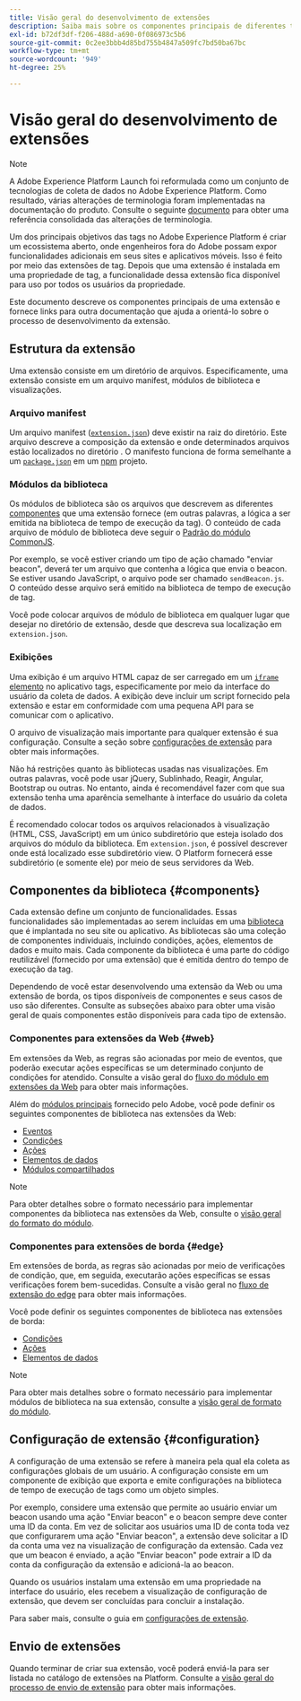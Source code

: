 ```yaml
---
title: Visão geral do desenvolvimento de extensões
description: Saiba mais sobre os componentes principais de diferentes tipos de extensão de tag e o processo de desenvolvimento de extensão no Adobe Experience Platform.
exl-id: b72df3df-f206-488d-a690-0f086973c5b6
source-git-commit: 0c2ee3bbb4d85bd755b4847a509fc7bd50ba67bc
workflow-type: tm+mt
source-wordcount: '949'
ht-degree: 25%

---
```


# Visão geral do desenvolvimento de extensões

>[!NOTE]
>
>A Adobe Experience Platform Launch foi reformulada como um conjunto de tecnologias de coleta de dados no Adobe Experience Platform. Como resultado, várias alterações de terminologia foram implementadas na documentação do produto. Consulte o seguinte [documento](../term-updates.md) para obter uma referência consolidada das alterações de terminologia.

Um dos principais objetivos das tags no Adobe Experience Platform é criar um ecossistema aberto, onde engenheiros fora do Adobe possam expor funcionalidades adicionais em seus sites e aplicativos móveis. Isso é feito por meio das extensões de tag. Depois que uma extensão é instalada em uma propriedade de tag, a funcionalidade dessa extensão fica disponível para uso por todos os usuários da propriedade.

Este documento descreve os componentes principais de uma extensão e fornece links para outra documentação que ajuda a orientá-lo sobre o processo de desenvolvimento da extensão.

## Estrutura da extensão

Uma extensão consiste em um diretório de arquivos. Especificamente, uma extensão consiste em um arquivo manifest, módulos de biblioteca e visualizações.

### Arquivo manifest

Um arquivo manifest ([`extension.json`](./manifest.md)) deve existir na raiz do diretório. Este arquivo descreve a composição da extensão e onde determinados arquivos estão localizados no diretório . O manifesto funciona de forma semelhante a um [`package.json`](https://docs.npmjs.com/files/package.json) em um [npm](https://www.npmjs.com/) projeto.

### Módulos da biblioteca

Os módulos de biblioteca são os arquivos que descrevem as diferentes [componentes](#components) que uma extensão fornece (em outras palavras, a lógica a ser emitida na biblioteca de tempo de execução da tag). O conteúdo de cada arquivo de módulo de biblioteca deve seguir o [Padrão do módulo CommonJS](https://nodejs.org/api/modules.html#modules-commonjs-modules).

Por exemplo, se você estiver criando um tipo de ação chamado &quot;enviar beacon&quot;, deverá ter um arquivo que contenha a lógica que envia o beacon. Se estiver usando JavaScript, o arquivo pode ser chamado `sendBeacon.js`. O conteúdo desse arquivo será emitido na biblioteca de tempo de execução de tag.

Você pode colocar arquivos de módulo de biblioteca em qualquer lugar que desejar no diretório de extensão, desde que descreva sua localização em `extension.json`.

### Exibições

Uma exibição é um arquivo HTML capaz de ser carregado em um [`iframe` elemento](https://developer.mozilla.org/pt-BR/docs/Web/HTML/Element/iframe) no aplicativo tags, especificamente por meio da interface do usuário da coleta de dados. A exibição deve incluir um script fornecido pela extensão e estar em conformidade com uma pequena API para se comunicar com o aplicativo.

O arquivo de visualização mais importante para qualquer extensão é sua configuração. Consulte a seção sobre [configurações de extensão](#configuration) para obter mais informações.

Não há restrições quanto às bibliotecas usadas nas visualizações. Em outras palavras, você pode usar jQuery, Sublinhado, Reagir, Angular, Bootstrap ou outras. No entanto, ainda é recomendável fazer com que sua extensão tenha uma aparência semelhante à interface do usuário da coleta de dados.

É recomendado colocar todos os arquivos relacionados à visualização (HTML, CSS, JavaScript) em um único subdiretório que esteja isolado dos arquivos do módulo da biblioteca. Em `extension.json`, é possível descrever onde está localizado esse subdiretório view. O Platform fornecerá esse subdiretório (e somente ele) por meio de seus servidores da Web.

## Componentes da biblioteca {#components}

Cada extensão define um conjunto de funcionalidades. Essas funcionalidades são implementadas ao serem incluídas em uma [biblioteca](../ui/publishing/libraries.md) que é implantada no seu site ou aplicativo. As bibliotecas são uma coleção de componentes individuais, incluindo condições, ações, elementos de dados e muito mais. Cada componente da biblioteca é uma parte do código reutilizável (fornecido por uma extensão) que é emitida dentro do tempo de execução da tag.

Dependendo de você estar desenvolvendo uma extensão da Web ou uma extensão de borda, os tipos disponíveis de componentes e seus casos de uso são diferentes. Consulte as subseções abaixo para obter uma visão geral de quais componentes estão disponíveis para cada tipo de extensão.

### Componentes para extensões da Web {#web}

Em extensões da Web, as regras são acionadas por meio de eventos, que poderão executar ações específicas se um determinado conjunto de condições for atendido. Consulte a visão geral do [fluxo do módulo em extensões da Web](./web/flow.md) para obter mais informações.

Além do [módulos principais](./web/core.md) fornecido pelo Adobe, você pode definir os seguintes componentes de biblioteca nas extensões da Web:

* [Eventos](./web/event-types.md)
* [Condições](./web/condition-types.md)
* [Ações](./web/action-types.md)
* [Elementos de dados](./web/data-element-types.md)
* [Módulos compartilhados](./web/shared.md)

>[!NOTE]
>
>Para obter detalhes sobre o formato necessário para implementar componentes da biblioteca nas extensões da Web, consulte o [visão geral do formato do módulo](./web/format.md).

### Componentes para extensões de borda {#edge}

Em extensões de borda, as regras são acionadas por meio de verificações de condição, que, em seguida, executarão ações específicas se essas verificações forem bem-sucedidas. Consulte a visão geral no [fluxo de extensão do edge](./edge/flow.md) para obter mais informações.

Você pode definir os seguintes componentes de biblioteca nas extensões de borda:

* [Condições](./edge/condition-types.md)
* [Ações](./edge/action-types.md)
* [Elementos de dados](./edge/data-element-types.md)

>[!NOTE]
>
>Para obter mais detalhes sobre o formato necessário para implementar módulos de biblioteca na sua extensão, consulte a [visão geral de formato do módulo](./edge/format.md).

## Configuração de extensão {#configuration}

A configuração de uma extensão se refere à maneira pela qual ela coleta as configurações globais de um usuário. A configuração consiste em um componente de exibição que exporta e emite configurações na biblioteca de tempo de execução de tags como um objeto simples.

Por exemplo, considere uma extensão que permite ao usuário enviar um beacon usando uma ação &quot;Enviar beacon&quot; e o beacon sempre deve conter uma ID da conta. Em vez de solicitar aos usuários uma ID de conta toda vez que configurarem uma ação &quot;Enviar beacon&quot;, a extensão deve solicitar a ID da conta uma vez na visualização de configuração da extensão. Cada vez que um beacon é enviado, a ação &quot;Enviar beacon&quot; pode extrair a ID da conta da configuração da extensão e adicioná-la ao beacon.

Quando os usuários instalam uma extensão em uma propriedade na interface do usuário, eles recebem a visualização de configuração de extensão, que devem ser concluídas para concluir a instalação.

Para saber mais, consulte o guia em [configurações de extensão](./configuration.md).

## Envio de extensões

Quando terminar de criar sua extensão, você poderá enviá-la para ser listada no catálogo de extensões na Platform. Consulte a [visão geral do processo de envio de extensão](./submit/overview.md) para obter mais informações.
